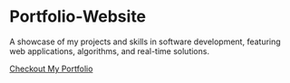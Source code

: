 # Portfolio-Website
A showcase of my projects and skills in software development, featuring web applications, algorithms, and real-time solutions.

[Checkout My Portfolio](https://sanskarportfolio25.vercel.app/)
